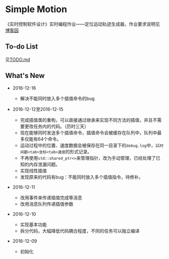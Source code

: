 Simple Motion
==============

《实时控制软件设计》实时编程作业——定位运动轨迹生成器，作业要求说明见
[博客园](http://www.cnblogs.com/bingc/p/6147388.html)


To-do List
-----------

见[TODO.md](TODO.md)


What's New
-----------

+ 2016-12-16
    - 解决不能同时放入多个插值命令的bug

+ 2016-12-12至2016-12-15
    - 完成插值类的重构，可以直接通过继承来实现不同方法的插值，并且不需要更改任务内的代码。（历时三天）
    - 现在能够同时发送多个插值命令，插值命令会被缓存在队列中，队列中最多仅能有64个命令。
    - 运动过程中的位置、速度数据会被保存在同一目录下的`debug.log`中，以`时间戳<tab>坐标<tab>速度`的形式记录。
    - 不再使用`std::shared_ptr<>`来管理指针，改为手动管理，已经处理了已知的内存泄漏问题。
    - 实现线性插值
    - 发现原来的代码有bug：不能同时放入多个插值指令，待修补。
        
+ 2016-12-11
    - 改用事件来传递插值完成等消息
    - 改用消息队列传递插值参数

+ 2016-12-10
    - 实现基本功能
    - 拆分代码，大幅降低代码耦合程度，不同的任务可以独立编译

+ 2016-12-09
    - 初始化

